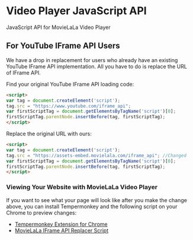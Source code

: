 # Video Player JavaScript API
JavaScript API for MovieLaLa Video Player

## For YouTube IFrame API Users

We have a drop in replacement for users who already have an existing YouTube IFrame API implementation. All you have to do is replace the URL of IFrame API.

Find your original YouTube IFrame API loading code:
```html
<script>
var tag = document.createElement('script');
tag.src = "https://www.youtube.com/iframe_api";
var firstScriptTag = document.getElementsByTagName('script')[0];
firstScriptTag.parentNode.insertBefore(tag, firstScriptTag);
</script>
```

Replace the original URL with ours:
```html
<script>
var tag = document.createElement('script');
tag.src = "https://assets-embed.movielala.com/iframe_api"; //Changed
var firstScriptTag = document.getElementsByTagName('script')[0];
firstScriptTag.parentNode.insertBefore(tag, firstScriptTag);
</script>
```

### Viewing Your Website with MovieLaLa Video Player

If you want to see what your page will look like after you make the change above, you can install Tempermonkey and the following script on your Chrome to preview changes:
- [Tempermonkey Extension for Chrome](https://chrome.google.com/webstore/detail/tampermonkey/dhdgffkkebhmkfjojejmpbldmpobfkfo?hl=en)
- [MovieLaLa IFrame API Replacer Script](https://github.com/movielala/video-player-js-api/raw/master/iframe_api-replacer.user.js)
